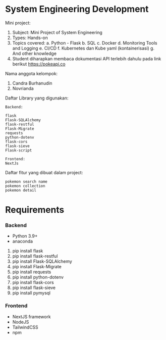 # System Engineering Development

Mini project:

1. Subject: Mini Project of System Engineering
2. Types:
   Hands-on
3. Topics covered:
   a. Python - Flask
   b. SQL
   c. Docker
   d. Monitoring Tools and Logging
   e. CI/CD
   f. Kubernetes dan Kube yaml (kontainerisasi)
   g. And other knowledge
4. Student diharapkan membaca dokumentasi API terlebih dahulu pada link berikut
   https://pokeapi.co

Nama anggota kelompok:

1. Candra Burhanudin
2. Novrianda

Daftar Library yang digunakan:

```
Backend:

flask
Flask-SQLAlchemy
flask-restful
Flask-Migrate
requests
python-dotenv
flask-cors
flask-sieve
Flask-script

Frontend:
NextJs
```

Daftar fitur yang dibuat dalam project:

```
pokemon search name
pokemon collection
pokemon detail

```

# Requirements

### Backend

- Python 3.9+
- anaconda

1. pip install flask
2. pip install flask-restful
3. pip install Flask-SQLAlchemy
4. pip install Flask-Migrate
5. pip install requests
6. pip install python-dotenv
7. pip install flask-cors
8. pip install flask-sieve
9. pip install pymysql

### Frontend

- NextJS framework
- NodeJS
- TailwindCSS
- npm
